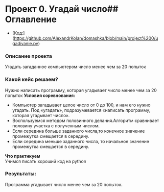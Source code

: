 # Проект 0. Угадай число## Оглавление 
* [Код:] (https://github.com/AlexandrKolan/domashka/blob/main/project%200/ugadivanie.py)

### Описание проекта    
Угадать загаданное компьютером число менее чем за 20 попыток
### Какой кейс решаем?    
Нужно написать программу, которая угадывает число менее чем за 20 попыток
**Условия соревнования:**  
- Компьютер загадывает целое число от 0 до 100, и нам его нужно угадать. Под «угадать», подразумевается «написать программу, которая угадывает число».
- Воспользуемся методом половинного делания.Алгоритм сравнивает половину участка с полученным числом.
- Если середина больше заданного числа,то конечное значение промежутка смещается в середину.
- Если середина меньше заданного числа, то начальное значение промежутка смещается в середину.

**Что практикуем**     
Учимся писать хороший код на python
### Результаты:
Программа угадывает число менее чем за 20 попыток.

